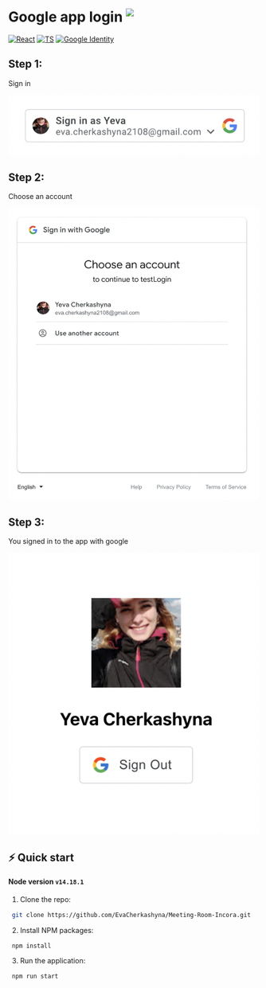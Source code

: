 # Google app login <img src="https://img.icons8.com/color/512/google-logo.png" width="34px" style="vertical-align:text-top"/>
[![React][react.js]][react-url]
[![TS][ts]][ts-url]
[![Google Identity][google]][google-url]



## Step 1:
Sign in 

![](img/img1.png)
## Step 2:
Choose an account 

![](img/img2.png)
## Step 3:
You signed in to the app with google

![](img/img3.png)




## ⚡️ Quick start

#### Node version `v14.18.1`

1. Clone the repo:
```sh
 git clone https://github.com/EvaCherkashyna/Meeting-Room-Incora.git
```

2. Install NPM packages:

```sh
 npm install
```

3.  Run the application:

```sh
 npm run start
```


[react.js]: https://img.shields.io/badge/React-20232A?style=for-the-badge&logo=react&logoColor=61DAFB
[react-url]: https://reactjs.org/
[mui]: https://img.shields.io/badge/mui-000000?style=for-the-badge&logo=mui&logoColor=white&color=007FFF
[mui-url]: https://mui.com/
[ts]: https://img.shields.io/badge/typeScript-000000?style=for-the-badge&logo=ts-node&logoColor=white&color=3178C6
[ts-url]: https://www.typescriptlang.org/
[google]:https://img.shields.io/badge/Google%20Identity-000000?style=for-the-badge&logo=google&logoColor=blue
[google-url]:https://developers.google.com/identity
